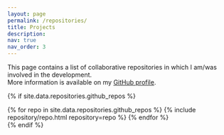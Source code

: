 ```yaml
---
layout: page
permalink: /repositories/
title: Projects
description: 
nav: true
nav_order: 3
---
```


This page contains a list of collaborative repositories in which I am/was involved in the development.  
More information is available on my [GitHub profile](https://github.com/NoB0).

{% if site.data.repositories.github_repos %}
<div class="repositories d-flex flex-wrap flex-md-row flex-column justify-content-between align-items-center">
  {% for repo in site.data.repositories.github_repos %}
    {% include repository/repo.html repository=repo %}
  {% endfor %}
</div>
{% endif %}
